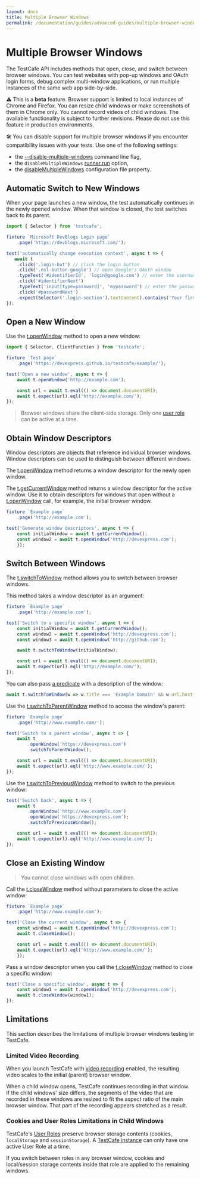 ```yaml
---
layout: docs
title: Multiple Browser Windows
permalink: /documentation/guides/advanced-guides/multiple-browser-windows.html
---
```

# Multiple Browser Windows

The TestCafe API includes methods that open, close, and switch between browser windows. You can test websites with pop-up windows and OAuth login forms, debug complex multi-window applications, or run multiple instances of the same web app side-by-side.

⚠ This is a **beta** feature. Browser support is limited to local instances of Chrome and Firefox. You can resize child windows or make screenshots of them in Chrome only. You cannot record videos of child windows. The available functionality is subject to further revisions. Please do not use this feature in production environments.

️🛠️ You can disable support for multiple browser windows if you encounter compatibility issues with your tests. Use one of the following settings:

* the [--disable-multiple-windows](../../reference/command-line-interface.md#--disable-multiple-windows) command line flag,
* the `disableMultipleWindows` [runner.run](../../reference/testcafe-api/runner/run.md) option,
* the [disableMultipleWindows](../../reference/configuration-file.md#disablemultiplewindows) configuration file property.

## Automatic Switch to New Windows

When your page launches a new window, the test automatically continues in the newly opened window. When that window is closed, the test switches back to its parent.

```js
import { Selector } from 'testcafe';

fixture `Microsoft DevBlogs Login page`
    .page('https://devblogs.microsoft.com/');

test('automatically change execution context', async t => {
   await t
    .click('.login-but') // click the login button
    .click('.nsl-button-google') // open Google's OAuth window
    .typeText('#identifierId', 'login@google.com') // enter the username
    .click('#identifierNext')
    .typeText('input[type=password]', 'mypassword') // enter the password
    .click('#passwordNext')
    .expect(Selector('.login-section').textContent).contains('Your first name');  // you're logged in!
});

```

## Open a New Window

Use the [t.openWindow](../../reference/test-api/testcontroller/openwindow.md) method to open a new window:

```js
import { Selector, ClientFunction } from 'testcafe';

fixture `Test page`
    .page('https://devexpress.github.io/testcafe/example/');

test('Open a new window', async t => {
    await t.openWindow('http://example.com');

    const url = await t.eval(() => document.documentURI);
    await t.expect(url).eql('http://example.com/');
});
```

>Browser windows share the client-side storage. Only one [user role](https://devexpress.github.io/testcafe/documentation/guides/advanced-guides/authentication.html#user-roles) can be active at a time.

## Obtain Window Descriptors

Window descriptors are objects that reference individual browser windows. Window descriptors can be used to distinguish between different windows.

The [t.openWindow](../../reference/test-api/testcontroller/openwindow.md) method returns a window descriptor for the newly open window.

The [t.getCurrentWindow](../../reference/test-api/testcontroller/getcurrentwindow.md) method returns a window descriptor for the active window. Use it to obtain descriptors for windows that open without a [t.openWindow](../../reference/test-api/testcontroller/openwindow.md) call, for example, the initial browser window.

```js
fixture `Example page`
    .page('http://example.com');

test('Generate window descriptors', async t => {
    const initialWindow = await t.getCurrentWindow();
    const window2 = await t.openWindow('http://devexpress.com');
    });
```

## Switch Between Windows

The [t.switchToWindow](../../reference/test-api/testcontroller/switchtowindow.md) method allows you to switch between browser windows.

This method takes a window descriptor as an argument:

```js
fixture `Example page`
    .page('http://example.com');

test('Switch to a specific window', async t => {
    const initialWindow = await t.getCurrentWindow();
    const window2 = await t.openWindow('http://devexpress.com');
    const window3 = await t.openWindow('http://github.com');

    await t.switchToWindow(initialWindow);

    const url = await t.eval(() => document.documentURI);
    await t.expect(url).eql('http://example.com/');
});
```

You can also pass [a predicate](../../reference/test-api/testcontroller/switchtowindow.md#tswitchtowindowpredicate) with a description of the window:

```js
await t.switchToWindow(w => w.title === 'Example Domain' && w.url.host === 'example.com');
```

Use the [t.switchToParentWindow](../../reference/test-api/testcontroller/switchtoparentwindow.md) method to access the window's parent:

```js
fixture `Example page`
    .page('http://www.example.com/');

test('Switch to a parent window', async t => {
    await t
        .openWindow('https://devexpress.com')
        .switchToParentWindow();

    const url = await t.eval(() => document.documentURI);
    await t.expect(url).eql('http://www.example.com/');
});
```

Use the [t.switchToPreviousWindow](../../reference/test-api/testcontroller/switchtopreviouswindow.md) method to switch to the previous window:

```js
test('Switch back', async t => {
    await t
        .openWindow('http://www.example.com')
        .openWindow('https://devexpress.com');
        .switchToPreviousWindow();

    const url = await t.eval(() => document.documentURI);
    await t.expect(url).eql('http://www.example.com/');
});
```

## Close an Existing Window

>You cannot close windows with open children.

Call the [t.closeWindow](../../reference/test-api/testcontroller/closewindow.md) method without parameters to close the active window:

```js
fixture `Example page`
    .page('http://www.example.com');

test('Close the current window', async t => {
    const window1 = await t.openWindow('http://devexpress.com');
    await t.closeWindow();

    const url = await t.eval(() => document.documentURI);
    await t.expect(url).eql('http://www.example.com/');
    });

```

Pass a window descriptor when you call the [t.closeWindow](../../reference/test-api/testcontroller/closewindow.md) method to close a specific window:

```js
test('Close a specific window', async t => {
    const window1 = await t.openWindow('http://devexpress.com');
    await t.closeWindow(window1);
});
```

## Limitations

This section describes the limitations of multiple browser windows testing in TestCafe.

### Limited Video Recording

When you launch TestCafe with [video recording](./screenshots-and-videos.md) enabled, the resulting video scales to the initial (parent) browser window.

When a child window opens, TestCafe continues recording in that window. If the child windows' size differs, the segments of the video that are recorded in these windows are resized to fit the aspect ratio of the main browser window. That part of the recording appears stretched as a result.

### Cookies and User Roles Limitations in Child Windows

TestCafe's [User Roles](./authentication.md#user-roles) preserve browser storage contents (cookies, `localStorage` and `sessionStorage`). A [TestCafe instance](../../reference/testcafe-api/testcafe/README.md) can only have one active User Role at a time.

If you switch between roles in any browser window, cookies and local/session storage contents inside that role are applied to the remaining windows.
